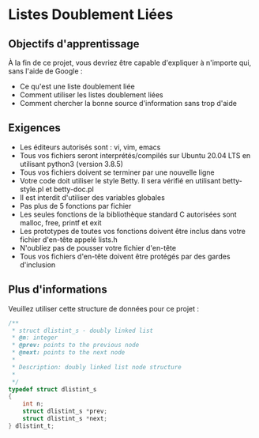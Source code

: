 # Listes Doublement Liées

## Objectifs d'apprentissage

À la fin de ce projet, vous devriez être capable d'expliquer à n'importe qui, sans l'aide de Google :

- Ce qu'est une liste doublement liée
- Comment utiliser les listes doublement liées
- Comment chercher la bonne source d'information sans trop d'aide

## Exigences

- Les éditeurs autorisés sont : vi, vim, emacs
- Tous vos fichiers seront interprétés/compilés sur Ubuntu 20.04 LTS en utilisant python3 (version 3.8.5)
- Tous vos fichiers doivent se terminer par une nouvelle ligne
- Votre code doit utiliser le style Betty. Il sera vérifié en utilisant betty-style.pl et betty-doc.pl
- Il est interdit d'utiliser des variables globales
- Pas plus de 5 fonctions par fichier
- Les seules fonctions de la bibliothèque standard C autorisées sont malloc, free, printf et exit
- Les prototypes de toutes vos fonctions doivent être inclus dans votre fichier d'en-tête appelé lists.h
- N'oubliez pas de pousser votre fichier d'en-tête
- Tous vos fichiers d'en-tête doivent être protégés par des gardes d'inclusion

## Plus d'informations

Veuillez utiliser cette structure de données pour ce projet :

```c
/**
 * struct dlistint_s - doubly linked list
 * @n: integer
 * @prev: points to the previous node
 * @next: points to the next node
 *
 * Description: doubly linked list node structure
 * 
 */
typedef struct dlistint_s
{
    int n;
    struct dlistint_s *prev;
    struct dlistint_s *next;
} dlistint_t;
```